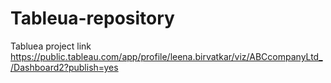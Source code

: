 # Tableua-repository
Tabluea project link https://public.tableau.com/app/profile/leena.birvatkar/viz/ABCcompanyLtd_/Dashboard2?publish=yes
